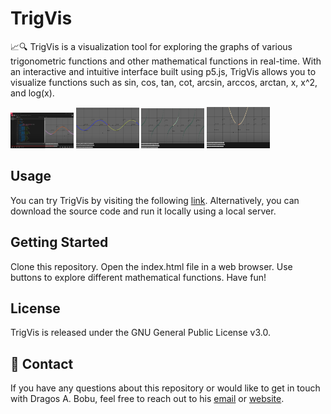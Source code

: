 # TrigVis
📈🔍 TrigVis is a visualization tool for exploring the graphs of various trigonometric functions and other mathematical functions in real-time. With an interactive and intuitive interface built using p5.js, TrigVis allows you to visualize functions such as sin, cos, tan, cot, arcsin, arccos, arctan, x, x^2, and log(x).

[<img src="https://github.com/BobuDragos/TrigonometryVisualizer/blob/main/Screenshot4.png" width="20%">](https://www.youtube.com/watch?v=ToYEpuFx8lU&list=PL-j3UE1st04BZqRXq6eUBHpovhKjA1kiX&index=3&ab_channel=dragosel505 "Trigonometric Visualizer in p5.js")
[<img src="https://github.com/BobuDragos/TrigonometryVisualizer/blob/main/Screenshot.png" width="20%">](https://www.youtube.com/watch?v=ToYEpuFx8lU&list=PL-j3UE1st04BZqRXq6eUBHpovhKjA1kiX&index=3&ab_channel=dragosel505 "Trigonometric Visualizer in p5.js")
[<img src="https://github.com/BobuDragos/TrigonometryVisualizer/blob/main/Screenshot2.png" width="20%">](https://www.youtube.com/watch?v=ToYEpuFx8lU&list=PL-j3UE1st04BZqRXq6eUBHpovhKjA1kiX&index=3&ab_channel=dragosel505 "Trigonometric Visualizer in p5.js")
[<img src="https://github.com/BobuDragos/TrigonometryVisualizer/blob/main/Screenshot3.png" width="20%">](https://www.youtube.com/watch?v=ToYEpuFx8lU&list=PL-j3UE1st04BZqRXq6eUBHpovhKjA1kiX&index=3&ab_channel=dragosel505 "Trigonometric Visualizer in p5.js")

## Usage
You can try TrigVis by visiting the following [link](https://editor.p5js.org/BobuDragos/full/BygT9_OR7). Alternatively, you can download the source code and run it locally using a local server.

## Getting Started
Clone this repository.
Open the index.html file in a web browser.
Use buttons to explore different mathematical functions.
Have fun!

## License
TrigVis is released under the GNU General Public License v3.0.


## 🤝 Contact
If you have any questions about this repository or would like to get in touch with Dragos A. Bobu, feel free to reach out to his [email](mailto:bobudragos0@gmail.com?subject=[GitHub]TrigVis%20Interest) or [website](https://bobudragos.github.io/).
